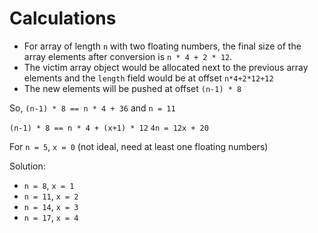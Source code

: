# Calculations

- For array of length `n` with two floating numbers, the final size of the array
elements after conversion is `n * 4 + 2 * 12`.
- The victim array object would be allocated next to the previous array elements
  and the `length` field would be at offset `n*4+2*12+12`
- The new elements will be pushed at offset `(n-1) * 8`

So, `(n-1) * 8 == n * 4 + 36` and `n = 11`


`(n-1) * 8 == n * 4 + (x+1) * 12`
`4n = 12x + 20`

For `n = 5`, `x = 0` (not ideal, need at least one floating numbers)

Solution:
- `n = 8`, `x = 1`
- `n = 11`, `x = 2`
- `n = 14`, `x = 3`
- `n = 17`, `x = 4`
